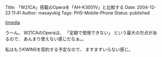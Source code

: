 Title: 「W21CA」搭載のOperaを「AH-K3001V」と比較する
Date: 2004-12-23 11:41
Author: masayukig
Tags: PHS-Mobile-Phone
Status: published

[itmedia
](http://www.itmedia.co.jp/mobile/articles/0412/21/news080.html)

う〜ん。
W21CAのOperaは、
「定額で使用できない」
という最大の欠点があるので、
あんまり使えない感じだなぁ。。

私はもうKWINSを契約する予定なので、
ますますいらない感じ。
